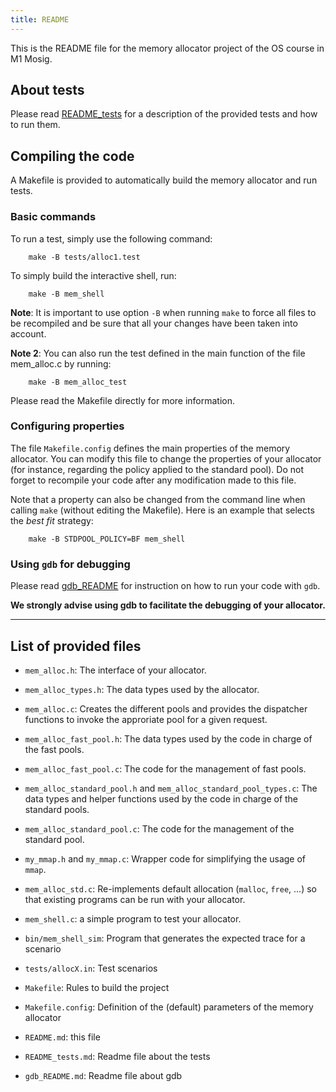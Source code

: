 ```yaml
---
title: README
---
```


This is the README file for the memory allocator project of the OS
course in M1 Mosig.

## About tests

Please read [README_tests](./README_tests.html) for a description of
the provided tests and how to run them.


## Compiling the code

A Makefile is provided to automatically build the memory allocator and
run tests.

### Basic commands

To run a test, simply use the following command:
```
    make -B tests/alloc1.test
```

To simply build the interactive shell, run:
```
    make -B mem_shell
```

**Note**: It is important to use option `-B` when running `make` to
force all files to be recompiled and be sure that all your changes have
been taken into account.

**Note 2**: You can also run the test defined in the main function of the
file mem_alloc.c by running:
```
    make -B mem_alloc_test
```

Please read the Makefile directly for more information.

### Configuring properties

The file `Makefile.config` defines the main properties of the memory
allocator. You can modify this file to change the properties of your
allocator (for instance, regarding the policy applied to the standard
pool). Do not forget to recompile your code after any modification
made to this file.

Note that a property can also be changed from the command line when
calling `make` (without editing the Makefile). Here is an example that selects the *best fit* strategy:
```
    make -B STDPOOL_POLICY=BF mem_shell
```

### Using `gdb` for debugging

Please read [gdb_README](./gdb_README.html) for instruction on how to run your code with `gdb`.

**We strongly advise using gdb to facilitate the debugging of your allocator.**

***

## List of provided files

  * `mem_alloc.h`: The interface of your allocator.
  
  * `mem_alloc_types.h`: The data types used by the allocator.
  
  * `mem_alloc.c`: Creates the different pools and provides the dispatcher functions to invoke the approriate pool for a given request.
  
  * `mem_alloc_fast_pool.h`: The data types used by the code in charge of the fast pools.
  
  * `mem_alloc_fast_pool.c`: The code for the management of fast pools. 
  
  * `mem_alloc_standard_pool.h` and `mem_alloc_standard_pool_types.c`: The data types and helper functions used by the code in charge of the standard pools.
  
  * `mem_alloc_standard_pool.c`: The code for the management of the standard pool.
  
  * `my_mmap.h` and `my_mmap.c`: Wrapper code for simplifying the usage of `mmap`.
  
  * `mem_alloc_std.c`: Re-implements default allocation (`malloc`, `free`, ...) so that existing programs can be run with your allocator.
  
  * `mem_shell.c`: a simple program to test your allocator.
  
  * `bin/mem_shell_sim`: Program that generates the expected trace
    for a scenario
    
  * `tests/allocX.in`: Test scenarios
  
  * `Makefile`: Rules to build the project
  
  * `Makefile.config`: Definition of the (default) parameters of the memory
    allocator
 
  * `README.md`: this file
 
  * `README_tests.md`: Readme file about the tests

  * `gdb_README.md`: Readme file about gdb



